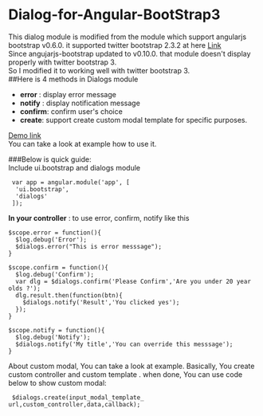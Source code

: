 Dialog-for-Angular-BootStrap3
=============================

This dialog module is modified from the module which support angularjs bootstrap v0.6.0. it supported twitter bootstrap 2.3.2 at here [Link](http://codepen.io/m-e-conroy/pen/ALsdF)  
Since angujarjs-bootstrap updated to v0.10.0. that module doesn't display properly with twitter bootstrap 3.   
So I modified it to working well with twitter bootstrap 3.  
##Here is 4 methods in Dialogs module 
- __error__ : display error message
- __notify__  : display notification message
- __confirm__: confirm user's choice
- __create__: support create custom modal template for specific purposes.

[Demo link](https://dl.dropboxusercontent.com/u/15258009/Dialog-for-Angular-BootStrap3/examples/index.html)  
You can take a look at example how to use it.   

###Below is quick guide:  
Include ui.bootstrap and dialogs module

     var app = angular.module('app', [ 
      'ui.bootstrap',
      'dialogs'
     ]);

__In your controller__ : to use error, confirm, notify like this

    $scope.error = function(){
      $log.debug('Error');
      $dialogs.error("This is error messsage");
    }

    $scope.confirm = function(){
      $log.debug('Confirm');
      var dlg = $dialogs.confirm('Please Confirm','Are you under 20 year olds ?');
      dlg.result.then(function(btn){
        $dialogs.notify('Result','You clicked yes');
      });
    }

    $scope.notify = function(){
      $log.debug('Notify');
      $dialogs.notify('My title','You can override this messsage');
    }

About custom modal, You can take a look at example. Basically, You create custom controller and custom template . when done, You can use code below to show custom modal:

     $dialogs.create(input_modal_template_ url,custom_controller,data,callback);
